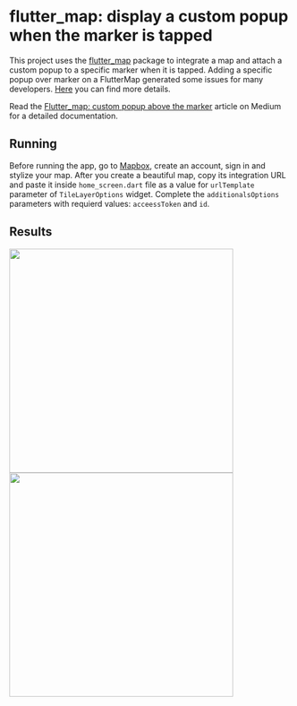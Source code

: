 # flutter_map: display a custom popup when the marker is tapped 



This project uses the [flutter_map](https://pub.dev/packages/flutter_map) package to integrate a map and attach a custom popup to a specific marker when it is tapped.
Adding a specific popup over marker on a FlutterMap generated some issues for many developers. [Here](https://github.com/johnpryan/flutter_map/issues/354) you can find more details. 


Read the  [Flutter_map: custom popup above the marker](https://medium.com/p/732d26ef9bc7/edit) article on Medium for a detailed documentation. 

## Running

Before running the app, go to [Mapbox](https://www.mapbox.com/), create an account, sign in and stylize your map. After you create a beautiful map, copy its integration URL and paste it inside `home_screen.dart` file as a value for `urlTemplate` parameter of `TileLayerOptions` widget. Complete the `additionalsOptions` parameters with requierd values: `acceessToken` and `id`.

## Results

<p float="left">
  <img src="https://github.com/zipper-studios/custom_flutter_map/blob/master/assets/screenshoots/screenshoot2.png" width="400" />
  <img src="https://github.com/zipper-studios/custom_flutter_map/blob/master/assets/screenshoots/screenshoot1.png" width="400" /> 
</p>

